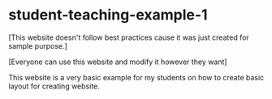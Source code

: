 # student-teaching-example-1

[This website doesn't follow best practices cause it was just created for sample purpose.]

[Everyone can use this website and modify it however they want]

This website is a very basic example for my students on how to create basic layout for creating website. 
